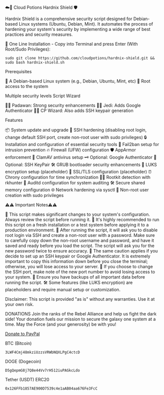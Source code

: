 ☁️🧪 Cloud Potions Hardnix Shield 🛡️

 Hardnix Shield is a comprehensive security script designed for Debian-based Linux systems (Ubuntu, Debian, Mint). It automates the process of hardening your system's security by implementing a wide range of best practices and security measures.

🚀 One Line Installation - Copy into Terminal and press Enter (With Root/Sudo Privileges):
```
sudo git clone https://github.com/cloudpotions/hardnix-shield.git && sudo bash hardnix-shield.sh
```

Prerequisites

🐧 A Debian-based Linux system (e.g., Debian, Ubuntu, Mint, etc)
🔑 Root access to the system

 Multiple security levels Script Wizard

🧑‍🎓 Padawan: Strong security enhancements
🧙‍♂️ Jedi: Adds Google Authenticator
🧙‍♀️ CP Wizard: Also adds SSH keypair generation

 Features

📦 System update and upgrade
🔐 SSH hardening (disabling root login, change default SSH port, create non-root user with sudo privileges)
🔒 Installation and configuration of essential security tools
🚫 Fail2ban setup for intrusion prevention
🔥 Firewall (UFW) configuration
🛡️ AppArmor enforcement
🦠 ClamAV antivirus setup
🗝️ Optional: Google Authenticator
🔑 Optional: SSH KeyPair
🛠️ GRUB bootloader security enhancements
🔏 LUKS encryption setup (placeholder)
🔐 SSL/TLS configuration (placeholder)
⏰ Chrony configuration for time synchronization
🕵️‍♂️ Rootkit detection with rkhunter
📝 Auditd configuration for system auditing
🛠️ Secure shared memory configuration
🌐 Network hardening via sysctl
👤 Non-root user creation with sudo privileges

⚠️⚠️ Important Notes⚠️⚠️

🚨 This script makes significant changes to your system's configuration. Always review the script before running it.
🧪 It's highly recommended to run this script on a fresh installation or a test system before applying it to a production environment.
🚫 After running the script, it will ask you to disable root login via SSH and create a non-root user with a password. Make sure to carefully copy down the non-root username and password, and have it saved and ready before you load the script. The script will ask you for the new password twice to ensure accuracy.
🔑 The same caution applies if you decide to set up an SSH keypair or Google Authenticator. It is extremely important to copy this information down before you close the terminal; otherwise, you will lose access to your server.
🔢 If you choose to change the SSH port, make note of the new port number to avoid losing access to your system.
💾 Ensure you have backups of all important data before running the script.
🛠️ Some features (like LUKS encryption) are placeholders and require manual setup or customization.

Disclaimer: This script is provided "as is" without any warranties. Use it at your own risk.

DONATIONS 
Join the ranks of the Rebel Alliance and help us fight the dark side! Your donation fuels our mission to secure the galaxy one system at a time. May the Force (and your generosity) be with you!

[Donate to PayPal](https://www.paypal.com/donate/?hosted_button_id=SCM4T6CSCP5JS)

BTC (Bitcoin)
```
3LWF4Cmj48mkziUzzsVRWbNQXLPgC4ctcD
```
DOGE (Dogecoin)
```
D5gQepmG8j7Q8e44Vv7rH512iuPAGkcLdo
```
Tether (USDT) ERC20
```
0x126FFb1857AE900D7539c4e1aAB04aa676Fe3FcC
```



